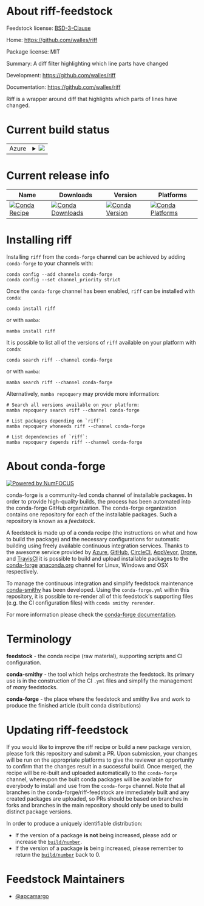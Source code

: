 About riff-feedstock
====================

Feedstock license: [BSD-3-Clause](https://github.com/conda-forge/riff-feedstock/blob/main/LICENSE.txt)

Home: https://github.com/walles/riff

Package license: MIT

Summary: A diff filter highlighting which line parts have changed

Development: https://github.com/walles/riff

Documentation: https://github.com/walles/riff

Riff is a wrapper around diff that highlights which parts of lines have
changed.

Current build status
====================


<table>
    
  <tr>
    <td>Azure</td>
    <td>
      <details>
        <summary>
          <a href="https://dev.azure.com/conda-forge/feedstock-builds/_build/latest?definitionId=25542&branchName=main">
            <img src="https://dev.azure.com/conda-forge/feedstock-builds/_apis/build/status/riff-feedstock?branchName=main">
          </a>
        </summary>
        <table>
          <thead><tr><th>Variant</th><th>Status</th></tr></thead>
          <tbody><tr>
              <td>linux_64</td>
              <td>
                <a href="https://dev.azure.com/conda-forge/feedstock-builds/_build/latest?definitionId=25542&branchName=main">
                  <img src="https://dev.azure.com/conda-forge/feedstock-builds/_apis/build/status/riff-feedstock?branchName=main&jobName=linux&configuration=linux%20linux_64_" alt="variant">
                </a>
              </td>
            </tr><tr>
              <td>osx_64</td>
              <td>
                <a href="https://dev.azure.com/conda-forge/feedstock-builds/_build/latest?definitionId=25542&branchName=main">
                  <img src="https://dev.azure.com/conda-forge/feedstock-builds/_apis/build/status/riff-feedstock?branchName=main&jobName=osx&configuration=osx%20osx_64_" alt="variant">
                </a>
              </td>
            </tr><tr>
              <td>win_64</td>
              <td>
                <a href="https://dev.azure.com/conda-forge/feedstock-builds/_build/latest?definitionId=25542&branchName=main">
                  <img src="https://dev.azure.com/conda-forge/feedstock-builds/_apis/build/status/riff-feedstock?branchName=main&jobName=win&configuration=win%20win_64_" alt="variant">
                </a>
              </td>
            </tr>
          </tbody>
        </table>
      </details>
    </td>
  </tr>
</table>

Current release info
====================

| Name | Downloads | Version | Platforms |
| --- | --- | --- | --- |
| [![Conda Recipe](https://img.shields.io/badge/recipe-riff-green.svg)](https://anaconda.org/conda-forge/riff) | [![Conda Downloads](https://img.shields.io/conda/dn/conda-forge/riff.svg)](https://anaconda.org/conda-forge/riff) | [![Conda Version](https://img.shields.io/conda/vn/conda-forge/riff.svg)](https://anaconda.org/conda-forge/riff) | [![Conda Platforms](https://img.shields.io/conda/pn/conda-forge/riff.svg)](https://anaconda.org/conda-forge/riff) |

Installing riff
===============

Installing `riff` from the `conda-forge` channel can be achieved by adding `conda-forge` to your channels with:

```
conda config --add channels conda-forge
conda config --set channel_priority strict
```

Once the `conda-forge` channel has been enabled, `riff` can be installed with `conda`:

```
conda install riff
```

or with `mamba`:

```
mamba install riff
```

It is possible to list all of the versions of `riff` available on your platform with `conda`:

```
conda search riff --channel conda-forge
```

or with `mamba`:

```
mamba search riff --channel conda-forge
```

Alternatively, `mamba repoquery` may provide more information:

```
# Search all versions available on your platform:
mamba repoquery search riff --channel conda-forge

# List packages depending on `riff`:
mamba repoquery whoneeds riff --channel conda-forge

# List dependencies of `riff`:
mamba repoquery depends riff --channel conda-forge
```


About conda-forge
=================

[![Powered by
NumFOCUS](https://img.shields.io/badge/powered%20by-NumFOCUS-orange.svg?style=flat&colorA=E1523D&colorB=007D8A)](https://numfocus.org)

conda-forge is a community-led conda channel of installable packages.
In order to provide high-quality builds, the process has been automated into the
conda-forge GitHub organization. The conda-forge organization contains one repository
for each of the installable packages. Such a repository is known as a *feedstock*.

A feedstock is made up of a conda recipe (the instructions on what and how to build
the package) and the necessary configurations for automatic building using freely
available continuous integration services. Thanks to the awesome service provided by
[Azure](https://azure.microsoft.com/en-us/services/devops/), [GitHub](https://github.com/),
[CircleCI](https://circleci.com/), [AppVeyor](https://www.appveyor.com/),
[Drone](https://cloud.drone.io/welcome), and [TravisCI](https://travis-ci.com/)
it is possible to build and upload installable packages to the
[conda-forge](https://anaconda.org/conda-forge) [anaconda.org](https://anaconda.org/)
channel for Linux, Windows and OSX respectively.

To manage the continuous integration and simplify feedstock maintenance
[conda-smithy](https://github.com/conda-forge/conda-smithy) has been developed.
Using the ``conda-forge.yml`` within this repository, it is possible to re-render all of
this feedstock's supporting files (e.g. the CI configuration files) with ``conda smithy rerender``.

For more information please check the [conda-forge documentation](https://conda-forge.org/docs/).

Terminology
===========

**feedstock** - the conda recipe (raw material), supporting scripts and CI configuration.

**conda-smithy** - the tool which helps orchestrate the feedstock.
                   Its primary use is in the construction of the CI ``.yml`` files
                   and simplify the management of *many* feedstocks.

**conda-forge** - the place where the feedstock and smithy live and work to
                  produce the finished article (built conda distributions)


Updating riff-feedstock
=======================

If you would like to improve the riff recipe or build a new
package version, please fork this repository and submit a PR. Upon submission,
your changes will be run on the appropriate platforms to give the reviewer an
opportunity to confirm that the changes result in a successful build. Once
merged, the recipe will be re-built and uploaded automatically to the
`conda-forge` channel, whereupon the built conda packages will be available for
everybody to install and use from the `conda-forge` channel.
Note that all branches in the conda-forge/riff-feedstock are
immediately built and any created packages are uploaded, so PRs should be based
on branches in forks and branches in the main repository should only be used to
build distinct package versions.

In order to produce a uniquely identifiable distribution:
 * If the version of a package **is not** being increased, please add or increase
   the [``build/number``](https://docs.conda.io/projects/conda-build/en/latest/resources/define-metadata.html#build-number-and-string).
 * If the version of a package **is** being increased, please remember to return
   the [``build/number``](https://docs.conda.io/projects/conda-build/en/latest/resources/define-metadata.html#build-number-and-string)
   back to 0.

Feedstock Maintainers
=====================

* [@apcamargo](https://github.com/apcamargo/)

